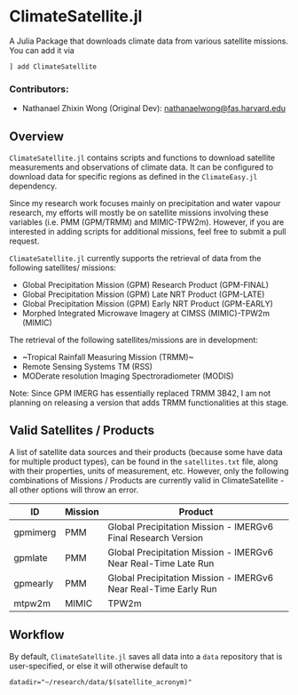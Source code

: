 # ClimateSatellite.jl

A Julia Package that downloads climate data from various satellite missions.  You can add it via
```
] add ClimateSatellite
```

### Contributors:
* Nathanael Zhixin Wong (Original Dev): nathanaelwong@fas.harvard.edu


## Overview
`ClimateSatellite.jl` contains scripts and functions to download satellite measurements and
observations of climate data.  It can be configured to download data for specific regions
as defined in the `ClimateEasy.jl` dependency.

Since my research work focuses mainly on precipitation and water vapour research, my efforts
will mostly be on satellite missions involving these variables (i.e. PMM (GPM/TRMM) and MIMIC-TPW2m).  However, if you are interested in adding scripts for additional missions, feel free to submit a pull request.

`ClimateSatellite.jl` currently supports the retrieval of data from the following satellites/
missions:
* Global Precipitation Mission (GPM) Research Product (GPM-FINAL)
* Global Precipitation Mission (GPM) Late NRT Product (GPM-LATE)
* Global Precipitation Mission (GPM) Early NRT Product (GPM-EARLY)
* Morphed Integrated Microwave Imagery at CIMSS (MIMIC)-TPW2m (MIMIC)

The retrieval of the following satellites/missions are in development:
* ~Tropical Rainfall Measuring Mission (TRMM)~
* Remote Sensing Systems TM (RSS)
* MODerate resolution Imaging Spectroradiometer (MODIS)

Note: Since GPM IMERG has essentially replaced TRMM 3B42, I am not planning on releasing a version that adds TRMM functionalities at this stage.


## Valid Satellites / Products
A list of satellite data sources and their products (because some have data for multiple
product types), can be found in the `satellites.txt` file, along with their properties,
units of measurement, etc.  However, only the following combinations of Missions / Products
are currently valid in ClimateSatellite - all other options will throw an error.

ID | Mission | Product
--- | --- | ---
gpmimerg |  PMM  | Global Precipitation Mission - IMERGv6 Final Research Version
gpmlate  |  PMM  | Global Precipitation Mission - IMERGv6 Near Real-Time Late Run
gpmearly |  PMM  | Global Precipitation Mission - IMERGv6 Near Real-Time Early Run
mtpw2m   | MIMIC | TPW2m


## Workflow
By default, `ClimateSatellite.jl` saves all data into a `data` repository that is user-specified, or else it will otherwise default to
```
datadir="~/research/data/$(satellite_acronym)"
```

